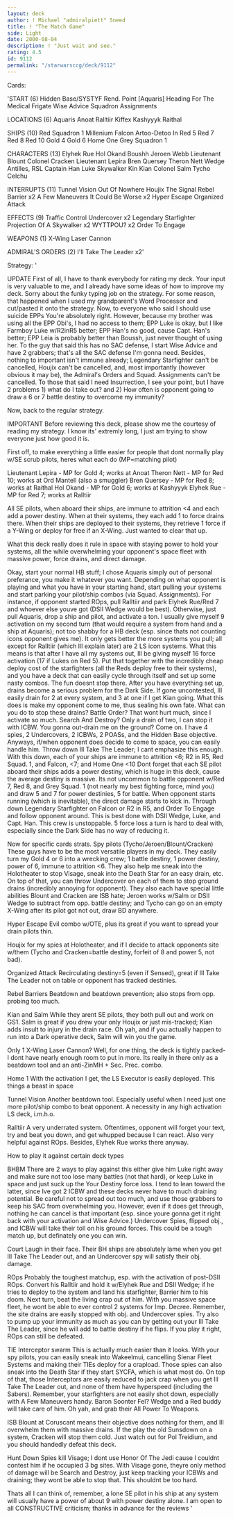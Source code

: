 ```yaml
---
layout: deck
author: ! Michael "admiralpiett" Sneed
title: ! "The Match Game"
side: Light
date: 2000-08-04
description: ! "Just wait and see."
rating: 4.5
id: 9112
permalink: "/starwarsccg/deck/9112"
---
```

Cards: 

'START (6)
Hidden Base/SYSTYF
Rend. Point
[Aquaris]
Heading For The Medical Frigate
Wise Advice
Squadron Assignments

LOCATIONS (6)
Aquaris
Anoat
Ralltiir
Kiffex
Kashyyyk
Raithal

SHIPS (10)
Red Squadron 1
Millenium Falcon
Artoo-Detoo In Red 5
Red 7
Red 8
Red 10
Gold 4
Gold 6
Home One
Grey Squadron 1

CHARACTERS (13)
Elyhek Rue
Hol Okand
Boushh
Jeroen Webb
Lieutenant Blount
Colonel Cracken
Lieutenant Lepira
Bren Quersey
Theron Nett
Wedge Antilles, RSL
Captain Han
Luke Skywalker
Kin Kian
Colonel Salm
Tycho Celchu

INTERRUPTS (11)
Tunnel Vision
Out Of Nowhere
Houjix
The Signal
Rebel Barrier x2
A Few Maneuvers
It Could Be Worse x2
Hyper Escape
Organized Attack

EFFECTS (9)
Traffic Control
Undercover x2
Legendary Starfighter
Projection Of A Skywalker x2
WYTTPOU? x2
Order To Engage

WEAPONS (1)
X-Wing Laser Cannon

ADMIRAL'S ORDERS (2)
I'll Take The Leader x2'

Strategy: '

UPDATE First of all, I have to thank everybody for rating my deck.  Your input is very valuable to me, and I already have some ideas of how to improve my deck.
Sorry about the funky typing job on the strategy.  For some reason, that happened when I used my grandparent's Word Processor and cut/pasted it onto the strategy.
Now, to everyone who said I should use suicide EPPs You're absolutely right.	However, because my brother was using all the EPP Obi's, I had no access to them; EPP Luke is okay, but I like Farmboy Luke w/R2inR5 better; EPP Han's no good, cause Capt. Han's better; EPP Leia is probably better than Boussh, just never thought of using her.	To the guy that said this has no SAC defense, I start Wise Advice and have 2 grabbers; that's all the SAC defense I'm gonna need.  Besides, nothing to important isn't immune already; Legendary Starfighter can't be cancelled, Houjix can't be cancelled, and, most importantly (however obvious it may be), the Admiral's Orders and Squad. Assignments can't be cancelled.  To those that said I need Insurrection, I see your point, but I have 2 problems 1) what do I take out? and 2) How often is opponent going to draw a 6 or 7 battle destiny to overcome my immunity?

Now, back to the regular strategy.

IMPORTANT Before reviewing this deck, please show me the courtesy of reading my strategy.
I know its' extremly long, I just am trying to show everyone just how good it is.

First off, to make everything a little easier for people that dont normally play w/SE scrub
pilots, heres what each do (MP=matching pilot)

Lieutenant Lepira - MP for Gold 4; works at Anoat
Theron Nett - MP for Red 10; works at Ord Mantell (also a smuggler)
Bren Quersey - MP for Red 8; works at Raithal
Hol Okand - MP for Gold 6; works at Kashyyyk
Elyhek Rue - MP for Red 7; works at Ralltiir

All SE pilots, when aboard their ships, are immune to attrition <4 and each add a power
destiny.  When at their systems, they each add 1 to force drains there.  When their ships
are deployed to their systems, they retrieve 1 force if a Y-Wing or deploy for free if an
X-Wing.  Just wanted to clear that up.

What this deck really does it rule in space with staying power to hold your systems, all the
while overwhelming your opponent's space fleet with massive power, force drains, and
direct damage.

Okay, start your normal HB stuff; I chose Aquaris simply out of personal preferance, you
make it whatever you want.  Depending on what opponent is playing and what you have in
your starting hand, start pulling your systems and start parking your pilot/ship combos (via
Squad. Assignments).  For instance, if opponent started ROps, pull Ralltiir and park
Elyhek Rue/Red 7 and whoever else youve got (DSII Wedge would be best).  Otherwise,
just pull Aquaris, drop a ship and pilot, and activate a ton.  I usually give myself 9
activation on my second turn (that would require a system from hand and a ship at
Aquaris); not too shabby for a HB deck (esp. since thats not counting icons opponent
gives me).  It only gets better the more systems you pull; all except for Ralltiir (which Ill
explain later) are 2 LS icon systems.  What this means is that after I have all my systems
out, Ill be giving myself 16 force activation (17 if Lukes on Red 5).  Put that together
with the incredibly cheap deploy cost of the starfighters (all the Reds deploy free to their
systems), and you have a deck that can easily cycle through itself and set up some nasty
combos.
The fun doesnt stop there.  After you have everything set up, drains become a serious
problem for the Dark Side.  If gone uncontested, Ill easily drain for 2 at every system, and
3 at one if I get Kian going.  What this does is make my opponent come to me, thus
sealing his own fate.  What can you do to stop these drains?  Battle Order?  That wont
hurt much, since I activate so much.  Search And Destroy?  Only a drain of two, I can
stop it with ICBW.  You gonna out-drain me on the ground?  Come on.  I have 4 spies, 2
Undercovers, 2 ICBWs, 2 POASs, and the Hidden Base objective.  Anyways, if/when
opponent does decide to come to space, you can easily handle him.  Throw down Ill Take
The Leader; I cant emphasize this enough.  With this down, each of your ships are
immune to attrition <6; R2 in R5, Red Squad. 1, and Falcon, <7; and Home One <10
Dont forget that each SE pilot aboard their ships adds a power destiny, which is huge in
this deck, cause the average destiny is massive.  Its not uncommon to battle opponent
w/Red 7, Red 8, and Grey Squad. 1 (not nearly my best fighting force, mind you) and
draw 5 and 7 for power destinies, 5 for battle.
When opponent starts running (which is inevitable), the direct damage starts to kick in.
Through down Legendary Starfighter on Falcon or R2 in R5, and Order To Engage and
follow opponent around.  This is best done with DSII Wedge, Luke, and Capt. Han.  This
crew is unstoppable.  5 force loss a turn is hard to deal with, especially since the Dark Side
has no way of reducing it.

Now for specific cards strats.
Spy pilots (Tycho/Jeroen/Blount/Cracken)  These guys have to be the most versatile
players in my deck.  They easily turn my Gold 4 or 6 into a wrecking crew; 1 battle
destiny, 1 power destiny, power of 6, immune to attrition <6.  They also help me sneak
into the Holotheater to stop Visage, sneak into the Death Star for an easy drain, etc.	On
top of that, you can throw Undercover on each of them to stop ground drains (incredibly
annoying for opponent).  They also each have special little abilities Blount and Cracken
are ISB hate; Jeroen works w/Salm or DSII Wedge to subtract from opp. battle destiny;
and Tycho can go on an empty X-Wing after its pilot got not out, draw BD anywhere.

Hyper Escape Evil combo w/OTE, plus its great if you want to spread your drain pilots
thin.

Houjix for my spies at Holotheater, and if I decide to attack opponents site w/them
(Tycho and Cracken=battle destiny, forfeit of 8 and power 5, not bad).

Organized Attack Recirculating destiny=5 (even if Sensed), great if Ill Take The Leader
not on table or opponent has tracked destinies.

Rebel Barriers Beatdown and beatdown prevention; also stops from opp. probing too
much.

Kian and Salm While they arent SE pilots, they both pull out and work on GS1.	Salm is
great if you drew your only Houjix or just mis-tracked; Kian adds insult to injury in the
drain race.  Oh yah, and if you actually happen to run into a Dark operative deck, Salm
will win you the game.

Only 1 X-Wing Laser Cannon? Well, for one thing, the deck is tightly packed-I dont
have nearly enough room to put in more.  Its really in there only as a beatdown tool and
an anti-ZinMH + Sec. Prec. combo.

Home 1 With the activation I get, the LS Executor is easily deployed.	This things a
beast in space

Tunnel Vision Another beatdown tool.  Especially useful when I need just one more
pilot/ship combo to beat opponent.  A necessity in any high activation LS deck, i.m.h.o.

Ralltiir A very underrated system.  Oftentimes, opponent will forget your text, try and
beat you down, and get whupped because I can react.  Also very helpful against ROps.
Besides, Elyhek Rue works there anyway.

How to play it against certain deck types

BHBM There are 2 ways to play against this either give him Luke right away and make
sure not too lose many battles (not that hard), or keep Luke in space and just suck up the
Your Destiny force loss.  I tend to lean toward the latter, since Ive got 2 ICBW and these
decks never have to much draining potential.  Be careful not to spread out too much, and
use those grabbers to keep his SAC from overwhelming you.  However, even if it does get
through, nothing he can cancel is that important (esp. since youre gonna get it right back
with your activation and Wise Advice.)	Undercover Spies, flipped obj., and ICBW will
take their toll on his ground forces.  This could be a tough match up, but definately one
you can win.

Court Laugh in their face.  Their BH ships are absolutely lame when you get Ill Take
The Leader out, and an Undercover spy will satisfy their obj. damage.

ROps Probably the toughest matchup, esp. with the activation of post-DSII ROps.
Convert his Ralltiir and hold it w/Elyhek Rue and DSII Wedge; if he tries to deploy to the
system and land his starfighter, Barrier him to his doom.  Next turn, beat the living crap
out of him.  With you massive space fleet, he wont be able to ever control 2 systems for
Imp. Decree.  Remember, the site drains are easily stopped with obj. and Undercover
spies.	Try also to pump up your immunity as much as you can by getting out your Ill
Take The Leader, since he will add to battle destiny if he flips.  If you play it right, ROps
can still be defeated.

TIE Interceptor swarm	This is actually much easier than it looks.  With your spy pilots,
you can easily sneak into Wakeelmui, cancelling Sienar Fleet Systems and making their
TIEs deploy for a crapload.  Those spies can also sneak into the Death Star if they start
SYCFA, which is what most do.  On top of that, those Interceptors are easily reduced to
jack crap when you get Ill Take The Leader out, and none of them have hyperspeed
(including the Sabers).  Remember, your starfighters are not easily shot down, especially
with A Few Maneuvers handy.  Baron Soonter Fel?  Wedge and a Red buddy will take
care of him.  Oh yah, and grab their All Power To Weapons.

ISB Blount at Coruscant means their objective does nothing for them, and Ill overwhelm
them with massive drains.  If the play the old Sunsdown on a system, Cracken will stop
them cold.  Just watch out for Pol Treidium, and you should handedly defeat this deck.

Hunt Down Spies kill Visage; I dont use Honor Of The Jedi cause I couldnt contest
him if he occupied 3 bg sites.	With Visage gone, theyre only method of damage will be
Search and Destroy, just keep tracking your ICBWs and draining; they wont be able to
stop that.  This shouldnt be too hard.

Thats all I can think of, remember, a lone SE pilot in his ship at any system will usually
have a power of about 9 with power destiny alone.  I am open to all CONSTRUCTIVE
criticism; thanks in advance for the reviews '

